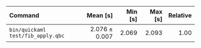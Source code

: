 | Command | Mean [s] | Min [s] | Max [s] | Relative |
|:---|---:|---:|---:|---:|
| `bin/quickaml test/fib_apply.qbc` | 2.076 ± 0.007 | 2.069 | 2.093 | 1.00 |
